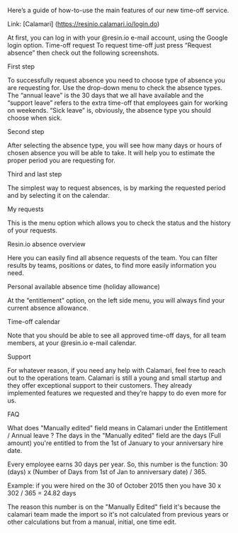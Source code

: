 Here’s a guide of how-to-use the main features of our new time-off service.

Link: [Calamari] (https://resinio.calamari.io/login.do)

At first, you can log in with your @resin.io e-mail account, using the Google login option.
Time-off request
To request time-off just press “Request absence” then check out the following screenshots.

First step

To successfully request absence you need to choose type of absence you are requesting for. 
Use the drop-down menu to check the absence types. The “annual leave” is the 30 days that we all have available and the “support leave” refers to the extra time-off that employees gain for working on weekends. “Sick leave” is, obviously, the absence type you should choose when sick.

Second step

After selecting the absence type, you will see how many days or hours of chosen absence you will be able to take. It will help you to estimate the proper period you are requesting for.

Third and last step

The simplest way to request absences, is by marking the requested period and by selecting it on the calendar. 

My requests

This is the menu option which allows you to check the status and the history of your requests.

Resin.io absence overview

Here you can easily find all absence requests of the team. You can filter results by teams, positions or dates, to find more easily information you need.

Personal available absence time (holiday allowance)

At the “entitlement” option, on the left side menu, you will always find your current absence allowance. 

Time-off calendar

Note that you should be able to see all approved time-off days, for all team members, at your @resin.io e-mail calendar.

Support

For whatever reason, if you need any help with Calamari, feel free to reach out to the operations team. Calamari is still a young and small startup and they offer exceptional support to their customers. They already implemented features we requested and they’re happy to do even more for us.

FAQ

What does "Manually edited" field means in Calamari under the Entitlement / Annual leave ?
The days in the "Manually edited" field are the days (Full amount) you're entitled to from the 1st of January to your anniversary hire date.

Every employee earns 30 days per year.
So, this number is the function: 
30 (days) x (Number of Days from 1st of Jan to anniversary date) / 365.

Example: if you were hired on the 30 of October 2015 then you have
30 x 302 / 365 = 24.82 days

The reason this number is on the "Manually Edited" field it's because the calamari team made the import so it's not calculated from previous years or other calculations but from a manual, initial, one time edit.
